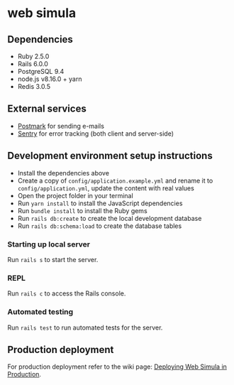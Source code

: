 # web simula

## Dependencies

- Ruby 2.5.0
- Rails 6.0.0
- PostgreSQL 9.4
- node.js v8.16.0 + yarn
- Redis 3.0.5

## External services

- [Postmark](https://postmarkapp.com/) for sending e-mails
- [Sentry](https://sentry.io/) for error tracking (both client and server-side)

## Development environment setup instructions

- Install the dependencies above
- Create a copy of `config/application.example.yml` and rename it to `config/application.yml`, update the content with real values
- Open the project folder in your terminal
- Run `yarn install` to install the JavaScript dependencies
- Run `bundle install` to install the Ruby gems
- Run `rails db:create` to create the local development database
- Run `rails db:schema:load` to create the database tables

### Starting up local server

Run `rails s` to start the server.

### REPL

Run `rails c` to access the Rails console.

### Automated testing

Run `rails test` to run automated tests for the server.

## Production deployment

For production deployment refer to the wiki page: [Deploying Web Simula in Production](https://github.com/guisehn/websimula/wiki/Deploying-Web-Simula-in-Production).
